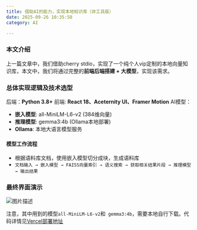 ```yaml
---
title: 借助AI的能力，实现本地知识库（非工具版）
date: 2025-09-26 10:35:58
category: AI

---
```


### 本文介绍
上一篇文章中，我们借助cherry stdio，实现了一个纯个人vip定制的本地向量知识库，本文中，我们将通过完整的**前端后端搭建 + 大模型**，实现该需求。

### 总体实现逻辑及技术选型

后端：**Python 3.8+**
前端: **React 18、Aceternity UI、Framer Motion**
AI模型： 
- **嵌入模型**: all-MiniLM-L6-v2 (384维向量)
- **推理模型**: gemma3:4b (Ollama本地部署)
- **Ollama**: 本地大语言模型服务

#### 模型工作流程
- 根据语料库文档，使用嵌入模型切分成块，生成语料库
- `文档输入 → 嵌入模型 → FAISS向量索引 → 语义搜索 → 获取相关结果片段 → 推理模型 → 输出结果`
 
### 最终界面演示

<img src="/img/ai2_1.gif" alt="图片描述">

注意，其中用到的模型`all-MiniLM-L6-v2`和` gemma3:4b`，需要本地自行下载。代码详情见[Vercel部署地址](https://github.com/didadida262/project_Local_Knowledge_Base)
